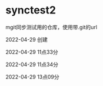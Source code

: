 # synctest2
mgit同步测试用的仓库，使用带.git的url

2022-04-29 创建

2022-04-29 11点33分

2022-04-29 11点34分

2022-04-29 13点09分
